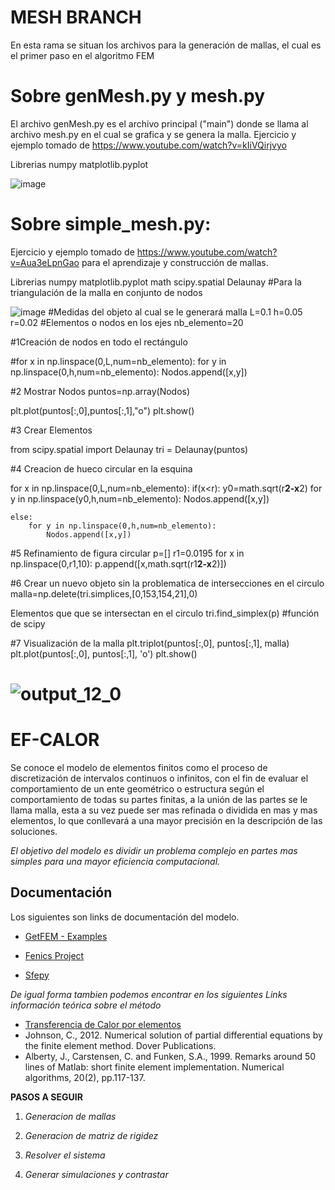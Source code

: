 # MESH BRANCH

En esta rama se situan los archivos para la generación de mallas, el cual es el primer paso en el algoritmo FEM


# Sobre genMesh.py y mesh.py

El archivo genMesh.py es el archivo principal ("main") donde se llama al archivo mesh.py en el cual se grafica y se genera la malla. 
Ejercicio y ejemplo tomado de https://www.youtube.com/watch?v=kIiVQirjvyo 

Librerias
numpy
matplotlib.pyplot

![image](https://user-images.githubusercontent.com/93160881/170480726-9567c8d4-b1c8-4b0f-b7a6-60fdcff18a64.png)
# Sobre simple_mesh.py: 

Ejercicio y ejemplo tomado de https://www.youtube.com/watch?v=Aua3eLpnGao para el aprendizaje y construcción de mallas.

Librerias
numpy
matplotlib.pyplot
math
scipy.spatial
Delaunay #Para la triangulación de la malla en conjunto de nodos

![image](https://user-images.githubusercontent.com/105617335/170422656-e824d89d-83e3-4b46-929a-41c9f0b70603.png)
#Medidas del objeto al cual se le generará malla
L=0.1
h=0.05
r=0.02
#Elementos o nodos en los ejes
nb_elemento=20

#1Creación de nodos en todo el rectángulo

#for x in np.linspace(0,L,num=nb_elemento):
    for y in np.linspace(0,h,num=nb_elemento):
        Nodos.append([x,y])

#2 Mostrar Nodos
puntos=np.array(Nodos)

plt.plot(puntos[:,0],puntos[:,1],"o")
plt.show()


#3  Crear Elementos

from scipy.spatial import Delaunay
tri = Delaunay(puntos)

#4  Creacion de hueco circular en la esquina

for x in np.linspace(0,L,num=nb_elemento):
    if(x<r):
        y0=math.sqrt(r**2-x**2)
        for y in np.linspace(y0,h,num=nb_elemento):
            Nodos.append([x,y])
            
    else:
        for y in np.linspace(0,h,num=nb_elemento): 
            Nodos.append([x,y])
            
#5  Refinamiento de figura circular
p=[]
r1=0.0195
for x in np.linspace(0,r1,10):
            p.append([x,math.sqrt(r1**2-x**2)])
            
#6 Crear un nuevo objeto sin la problematica de intersecciones en el circulo
malla=np.delete(tri.simplices,[0,153,154,21],0)


Elementos que que se intersectan en el circulo
tri.find_simplex(p) #función de scipy

#7  Visualización de la malla
plt.triplot(puntos[:,0], puntos[:,1], malla)
plt.plot(puntos[:,0], puntos[:,1], 'o')
plt.show()

![output_12_0](https://user-images.githubusercontent.com/105617335/170425055-5dcc3a9d-24e7-4f8e-8ccd-542dfa1a8137.png)
=======
# EF-CALOR


Se conoce el modelo de elementos finitos como el proceso de discretización de intervalos continuos o infinitos, con el fin de evaluar el comportamiento de un ente geométrico o estructura según el comportamiento de todas su partes finitas, a la unión de las partes se le llama malla, esta a su vez puede ser mas refinada o dividida en mas y mas elementos, lo que conllevará a una mayor precisión en la descripción de las soluciones.

_El objetivo del modelo es dividir un problema complejo en partes mas simples para una mayor eficiencia computacional._

## Documentación

Los siguientes son links de documentación del modelo.

- [GetFEM - Examples](https://getfem-examples.readthedocs.io/en/latest/demo_unit_disk.html)

- [Fenics Project](https://fenicsproject.org/)
- [Sfepy](https://sfepy.org/doc-devel/index.html)

_De igual forma tambien podemos encontrar en los siguientes Links información teórica sobre el método_

- [Transferencia de Calor por elementos](https://www.overfitting.net/2021/02/transferencia-de-calor-por-elementos_10.html)
- Johnson, C., 2012. Numerical solution of partial differential equations by the finite element
method. Dover Publications.
- Alberty, J., Carstensen, C. and Funken, S.A., 1999. Remarks around 50 lines of Matlab: short
finite element implementation. Numerical algorithms, 20(2), pp.117-137.

**PASOS A SEGUIR**

1. _Generacion de mallas_

2. _Generacion de matriz de rigidez_

3. _Resolver el sistema_

4. _Generar simulaciones y contrastar_



